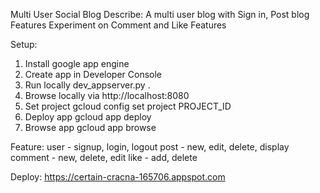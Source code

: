 Multi User Social Blog
Describe:
A multi user blog with Sign in, Post blog Features
Experiment on Comment and Like Features

Setup:
1. Install google app engine
2. Create app in Developer Console
3. Run locally dev_appserver.py .
4. Browse locally via http://localhost:8080
5. Set project gcloud config set project PROJECT_ID
6. Deploy app gcloud app deploy
7. Browse app gcloud app browse

Feature:
user - signup, login, logout
post - new, edit, delete, display
comment - new, delete, edit
like - add, delete

Deploy:
https://certain-cracna-165706.appspot.com